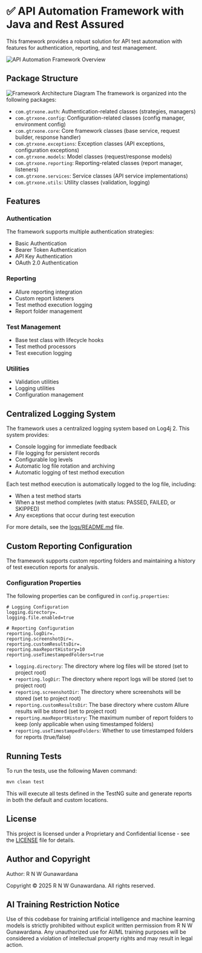 # ✅ API Automation Framework with Java and Rest Assured

This framework provides a robust solution for API test automation with features for authentication, reporting, and test management.

![API Automation Framework Overview](Diagram/img.png)

## Package Structure

![Framework Architecture Diagram](Diagram/mermaid-diagram-2025-04-21-202856.png)
The framework is organized into the following packages:

- `com.gtrxone.auth`: Authentication-related classes (strategies, managers)
- `com.gtrxone.config`: Configuration-related classes (config manager, environment config)
- `com.gtrxone.core`: Core framework classes (base service, request builder, response handler)
- `com.gtrxone.exceptions`: Exception classes (API exceptions, configuration exceptions)
- `com.gtrxone.models`: Model classes (request/response models)
- `com.gtrxone.reporting`: Reporting-related classes (report manager, listeners)
- `com.gtrxone.services`: Service classes (API service implementations)
- `com.gtrxone.utils`: Utility classes (validation, logging)

## Features

### Authentication
The framework supports multiple authentication strategies:
- Basic Authentication
- Bearer Token Authentication
- API Key Authentication
- OAuth 2.0 Authentication

### Reporting
- Allure reporting integration
- Custom report listeners
- Test method execution logging
- Report folder management

### Test Management
- Base test class with lifecycle hooks
- Test method processors
- Test execution logging

### Utilities
- Validation utilities
- Logging utilities
- Configuration management

## Centralized Logging System

The framework uses a centralized logging system based on Log4j 2. This system provides:

- Console logging for immediate feedback
- File logging for persistent records
- Configurable log levels
- Automatic log file rotation and archiving
- Automatic logging of test method execution

Each test method execution is automatically logged to the log file, including:
- When a test method starts
- When a test method completes (with status: PASSED, FAILED, or SKIPPED)
- Any exceptions that occur during test execution

For more details, see the [logs/README.md](logs/README.md) file.

## Custom Reporting Configuration

The framework supports custom reporting folders and maintaining a history of test execution reports for analysis.

### Configuration Properties

The following properties can be configured in `config.properties`:

```properties
# Logging Configuration
logging.directory=.
logging.file.enabled=true

# Reporting Configuration
reporting.logDir=.
reporting.screenshotDir=.
reporting.customResultsDir=.
reporting.maxReportHistory=10
reporting.useTimestampedFolders=true
```

- `logging.directory`: The directory where log files will be stored (set to project root)
- `reporting.logDir`: The directory where report logs will be stored (set to project root)
- `reporting.screenshotDir`: The directory where screenshots will be stored (set to project root)
- `reporting.customResultsDir`: The base directory where custom Allure results will be stored (set to project root)
- `reporting.maxReportHistory`: The maximum number of report folders to keep (only applicable when using timestamped folders)
- `reporting.useTimestampedFolders`: Whether to use timestamped folders for reports (true/false)

## Running Tests

To run the tests, use the following Maven command:

```bash
mvn clean test
```

This will execute all tests defined in the TestNG suite and generate reports in both the default and custom locations.

## License

This project is licensed under a Proprietary and Confidential license - see the [LICENSE](LICENSE) file for details.

## Author and Copyright

Author: R N W Gunawardana

Copyright © 2025 R N W Gunawardana. All rights reserved.

## AI Training Restriction Notice

Use of this codebase for training artificial intelligence and machine learning models is strictly prohibited without explicit written permission from R N W Gunawardana. Any unauthorized use for AI/ML training purposes will be considered a violation of intellectual property rights and may result in legal action.
